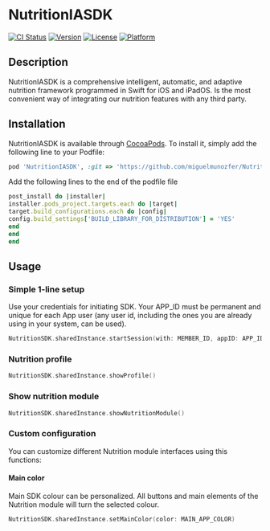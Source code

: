 # NutritionIASDK

[![CI Status](https://img.shields.io/travis/Miguel/VitaleSDK.svg?style=flat)](https://travis-ci.org/Miguel/VitaleSDK)
[![Version](https://img.shields.io/cocoapods/v/VitaleSDK.svg?style=flat)](https://cocoapods.org/pods/VitaleSDK)
[![License](https://img.shields.io/cocoapods/l/VitaleSDK.svg?style=flat)](https://cocoapods.org/pods/VitaleSDK)
[![Platform](https://img.shields.io/cocoapods/p/VitaleSDK.svg?style=flat)](https://cocoapods.org/pods/VitaleSDK)

## Description
NutritionIASDK is a comprehensive intelligent, automatic, and adaptive nutrition framework programmed in
Swift for iOS and iPadOS. Is the most convenient way of integrating our nutrition features
with any third party.

## Installation

NutritionIASDK is available through [CocoaPods](https://cocoapods.org). To install
it, simply add the following line to your Podfile:

```ruby
pod 'NutritionIASDK', :git => 'https://github.com/miguelmunozfer/NutritionSDK'
```

Add the following lines to the end of the podfile file

```ruby
post_install do |installer|
installer.pods_project.targets.each do |target|
target.build_configurations.each do |config|
config.build_settings['BUILD_LIBRARY_FOR_DISTRIBUTION'] = 'YES'
end
end
end
```


## Usage

### Simple 1-line setup

Use your credentials for initiating SDK. Your APP_ID must be permanent and unique for each App user (any user id, including the ones you are already using in your system,  can be used).

```swift
NutritionSDK.sharedInstance.startSession(with: MEMBER_ID, appID: APP_ID, password: APP_PASSWORD)

```

### Nutrition profile

```swift
NutritionSDK.sharedInstance.showProfile()

```

### Show nutrition module


```swift
NutritionSDK.sharedInstance.showNutritionModule()

```

### Custom configuration
You can customize different Nutrition module interfaces using this functions:


#### Main color

Main SDK colour can be personalized. All buttons and main elements of the Nutrition module will turn the selected colour.

```swift
NutritionSDK.sharedInstance.setMainColor(color: MAIN_APP_COLOR)

```

